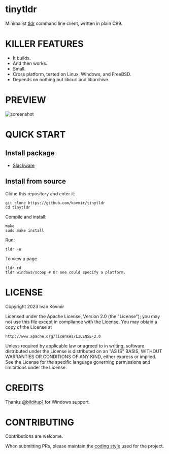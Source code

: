 # tinytldr

Minimalist [tldr](https://tldr.sh/) command line client, written in plain C99.

# KILLER FEATURES

* It builds.
* And then works.
* Small.
* Cross platform, tested on Linux, Windows, and FreeBSD.
* Depends on nothing but libcurl and libarchive.

# PREVIEW

![screenshot](screenshot.png)

# QUICK START

## Install package

* [Slackware](https://slackbuilds.org/repository/15.0/misc/tinytldr/?search=tinytldr)

## Install from source

Clone this repository and enter it:

```
git clone https://github.com/kovmir/tinytldr
cd tinytldr
```

Compile and install:

```
make
sudo make install
```

Run:

```
tldr -u
```

To view a page
```
tldr cd
tldr windows/scoop # Or one could specify a platform.
```

# LICENSE

Copyright 2023 Ivan Kovmir

Licensed under the Apache License, Version 2.0 (the "License");
you may not use this file except in compliance with the License.
You may obtain a copy of the License at

    http://www.apache.org/licenses/LICENSE-2.0

Unless required by applicable law or agreed to in writing, software
distributed under the License is distributed on an "AS IS" BASIS,
WITHOUT WARRANTIES OR CONDITIONS OF ANY KIND, either express or implied.
See the License for the specific language governing permissions and
limitations under the License.

# CREDITS

Thanks [@bilditup1](https://github.com/bilditup1) for Windows support.

# CONTRIBUTING

Contributions are welcome.

When submitting PRs, please maintain the [coding style](https://suckless.org/coding_style/)
used for the project.
